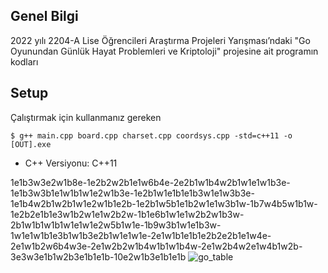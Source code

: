 ## Genel Bilgi
2022 yılı 2204-A Lise Öğrencileri Araştırma Projeleri Yarışması’ndaki "Go Oyunundan Günlük Hayat Problemleri ve Kriptoloji" projesine ait programın kodları
	
## Setup
Çalıştırmak için kullanmanız gereken 
```
$ g++ main.cpp board.cpp charset.cpp coordsys.cpp -std=c++11 -o [OUT].exe
```
* C++ Versiyonu: C++11

1e1b3w3e2w1b8e-1e2b2w2b1e1w6b4e-2e2b1w1b4w2b1w1e1w1b3e-1e1b3w3b1e1w1b1w1e2w1b3e-1e2b1w1e1b1e1b3w1e1w3b3e-1e1b4w2b1w2b1w1e2w1b1e2b-1e2b1w5b1e1b2w1e1w3b1w-1b7w4b5w1b1w-1e2b2e1b1e3w1b2w1e1w2b2w-1b1e6b1w1e1w2b2w1b3w-2b1w1b1w1b1w1e1w1e2w5b1w1e-1b9w3b1w1e1b3w-1w1e1w1b1e3b1w1b3e2b1w1e1w1e-2e1w1b1e1b1e2b2e2b1e1w4e-2e1w1b2w6b4w3e-2e1w2b2w1b4w1b1w1b4w-2e1w2b4w2e1w4b1w2b-3e3w3e1b1w2b3e1b1e1b-10e2w1b3e1b1e1b
![go_table](https://user-images.githubusercontent.com/70114068/153755953-2c8d4ad1-2a53-4c85-a7d2-94ccdc25d22a.png)
